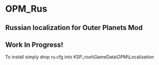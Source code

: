 # OPM_Rus
## Russian localization for Outer Planets Mod
## Work In Progress!
To install simply drop ru.cfg into KSP_root\GameData\OPM\Localization

